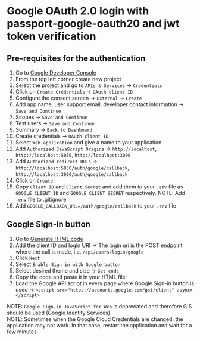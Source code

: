 # Google OAuth 2.0 login with passport-google-oauth20 and jwt token verification

## Pre-requisites for the authentication
1. Go to [Google Developer Console](console.cloud.google.com)
2. From the top left corner create new project
3. Select the project and go to `APIs & Services` -> `Credentials`
4. Click on `Create Credentials` -> `OAuth client ID`
5. Configure the consent screen -> `External` -> `Create`
6. Add app name, user support email, developer contact information -> `Save and Continue`
7. Scopes -> `Save and Continue`
8. Test users -> `Save and Continue`
9. Summary -> `Back to Dashboard`
10. Create credentials -> `OAuth client ID`
11. Select `Web application` and give a name to your application
12. Add `Authorized JavaScript Origins` -> `http://localhost`, `http://localhost:5050`, `http://localhost:3000`
13. Add `Authorized redirect URIs` -> `http://localhost:5050/auth/google/callback`, `http://localhost:3000/auth/google/callback`
14. Click on `Create`
15. Copy `Client ID` and `Client Secret` and add them to your `.env` file as `GOOGLE_CLIENT_ID` and `GOOGLE_CLIENT_SECRET` respectively. NOTE: Add `.env` file to .gitignore
16. Add `GOOGLE_CALLBACK_URL=/auth/google/callback` to your `.env` file

## Google Sign-in button
1. Go to [Generate HTML code](https://developers.google.com/identity/gsi/web/tools/configurator)
2. Add the client ID and login URI -> The login uri is the POST endpoint where the call is made, i.e. `/api/users/login/google`
3. Click `Next`
4. Select `Enable Sign in with Google button`
5. Select desired theme and size -> `Get code`
6. Copy the code and paste it in your HTML file
7. Load the Google API script in every page where Google Sign-in button is used -> `<script src="https://accounts.google.com/gsi/client" async></script>`

NOTE: `Google Sign-in JavaScript for Web` is deprecated and therefore GIS should be used (Google Identity Services)<br />
NOTE: Sometimes when the Google Cloud Credentials are changed, the application may not work. In that case, restart the application and wait for a few minutes 

